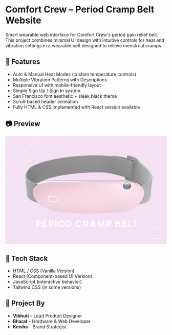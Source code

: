 # Comfort Crew – Period Cramp Belt Website

Smart wearable web interface for Comfort Crew's period pain relief belt.  
This project combines minimal UI design with intuitive controls for heat and vibration settings in a wearable belt designed to relieve menstrual cramps.

## 🔧 Features

- Auto & Manual Heat Modes (custom temperature controls)
- Multiple Vibration Patterns with Descriptions
- Responsive UI with mobile-friendly layout
- Simple Sign Up / Sign In system
- San Francisco font aesthetic + sleek black theme
- Scroll-based header animation
- Fully HTML & CSS implemented with React version available

## 📷 Preview

![Belt UI Preview](belt.jpg)

## 📁 Tech Stack

- HTML / CSS (Vanilla Version)
- React (Component-based UI Version)
- JavaScript (interactive behavior)
- Tailwind CSS (in some versions)

## 📌 Project By

- **Vibhuti** – Lead Product Designer  
- **Bharat** – Hardware & Web Developer  
- **Keisha** – Brand Strategist  
